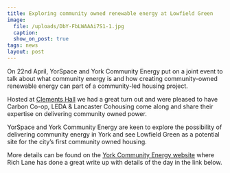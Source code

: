 ```yaml
---
title: Exploring community owned renewable energy at Lowfield Green
image:
  file: /uploads/DbY-FbLWAAAi7S1-1.jpg
  caption:
  show_on_post: true
tags: news
layout: post
---
```

On 22nd April, YorSpace and York Community Energy  put on a joint event to talk about what community energy is and how creating community-owned renewable energy can part of a community-led housing project.

Hosted at [Clements Hall](http://www.clementshall.org.uk/) we had a great turn out and were pleased to have Carbon Co-op, LEDA & Lancaster Cohousing come along and share their expertise on delivering community owned power.

YorSpace and York Community Energy are keen to explore the possibility of delivering community energy in York and see Lowfield Green as a potential site for the city’s first community owned housing.

More details can be found on the [York Community Energy website](http://yorkcommunityenergy.org.uk/expert-views-on-community-energy-and-lowfield-green/) where Rich Lane has done a great write up with details of the day in the link below.

